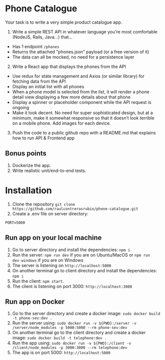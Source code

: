 # Phone Catalogue
Your task is to write a very simple product catalogue app.

1. Write a simple REST API in whatever language you're most comfortable (NodeJS, Rails, Java...) that...
 - Has 1 endpoint `/phones`
 - Returns the attached "phones.json" payload (or a free version of it)
 - The data can all be mocked, no need for a persistence layer
2. Write a React app that displays the phones from the API
- Use redux for state management and Axios (or similar library) for fetching data from the API
- Display an initial list with all phones
- When a phone model is selected from the list, it will render a phone detail view displaying a few more details about that phone
- Display a spinner or placeholder component while the API request is ongoing
- Make it look decent. No need for super sophisticated design, but at a minimum, make it somewhat responsive so that it doesn’t look terrible on a mobile phone. Add images for each device.
3. Push the code to a public github repo with a README.md that explains how to run API & Frontend app

## Bonus points
1. Dockerize the app.
2. Write realistic unit/end-to-end tests.


# Installation
1. Clone the repository `git clone https://github.com/raulcontrerasrubio/phone-catalogue.git`
2. Create a .env file on server directory: 
```
PORT=5000
```
## Run app on your local machine
1. Go to server directory and install the dependencies: `npm i`
2. Run the server: `npm run dev` if you are on Ubuntu/MacOS or `npm run dev-windows` if you are on Windows
3. The server is listening on `http://localhost:5000`
4. On another terminal go to client directory and install the dependencies: `npm i`
5. Run the client: `npm start`.
6. The client is listening on port 3000: `http://localhost:3000`

## Run app on Docker
1. Go to the server directory and create a docker image: `sudo docker build -t phone-sev:dev .`
2. Run the server using: `sudo docker run -v ${PWD}:/server -v /server/node_modules -p 5000:5000 --rm phone-sev:dev`
3. On another terminal go to the client directory and create a docker image: `sudo docker build -t telephone:dev .`
4. Run the app using: `sudo docker run -v ${PWD}:/client -v /client/node_modules -p 3000:3000 --rm telephone:dev`
5. The app is on port 5000: `http://localhost:5000`